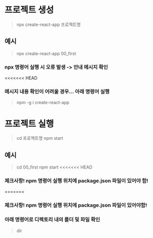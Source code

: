 # 프로젝트 생성
> npx create-react-app 프로젝트명
## 예시
> npx create-react-app 00_first
### npx 명령어 실행 시 오류 발생 -> 안내 메시지 확인
<<<<<<< HEAD
### 메시지 내용 확인이 어려울 경우... 아래 명령어 실행
> npm -g i create-react-app

# 프로젝트 실행
> cd 프로젝트명
> npm start
## 예시
> cd 00_first
> npm start
<<<<<<< HEAD
### 체크사항! npm 명령어 실행 위치에 package.json 파일이 있어야 함!
=======
### 체크사항! npm 명령어 실행 위치에 package.json 파일이 있어야함!
### 아래 명령어로 디렉토리 내의 폴더 및 파일 확인
> dir